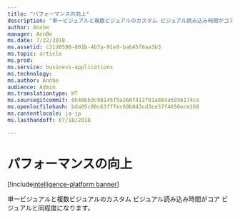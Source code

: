 ```yaml
---
title: "パフォーマンスの向上"
description: "単一ビジュアルと複数ビジュアルのカスタム ビジュアル読み込み時間がコア ビジュアルと同程度になります。"
author: Annbe
manager: AnnBe
ms.date: 7/22/2018
ms.assetid: c31d0590-801b-4b7a-91e9-ba645f6aa3b3
ms.topic: article
ms.prod: 
ms.service: business-applications
ms.technology: 
ms.author: Annbe
audience: Admin
ms.translationtype: HT
ms.sourcegitcommit: 0b40bb3c98145f5a260f412701a884a5936174ce
ms.openlocfilehash: bda05c80c63fffec69b843cd3ce37f4656ece1b8
ms.contentlocale: ja-jp
ms.lasthandoff: 07/18/2018

---
```

# <a name="performance-improvements"></a>パフォーマンスの向上

[!include[intelligence-platform banner](../../includes/intelligence-platform.md)]



単一ビジュアルと複数ビジュアルのカスタム ビジュアル読み込み時間がコア ビジュアルと同程度になります。

